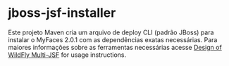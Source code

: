 jboss-jsf-installer
===================

Este projeto Maven cria um arquivo de deploy CLI (padrão JBoss) para instalar
o MyFaces 2.0.1 com as dependências exatas necessárias.
Para maiores informações sobre as ferramentas necessárias acesse
[Design of WildFly Multi-JSF](https://community.jboss.org/wiki/DesignOfWildFlyMulti-JSFFeature) for usage instructions.


